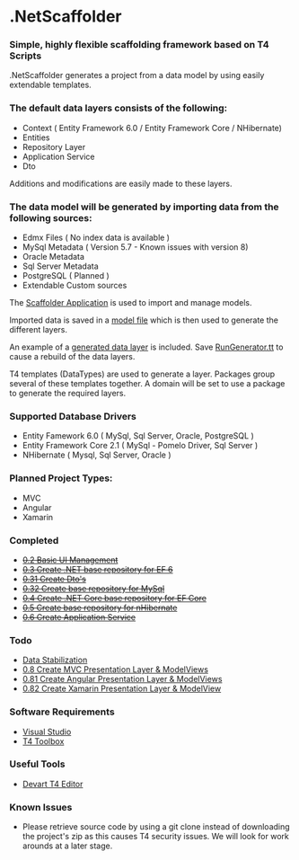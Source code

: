 # .NetScaffolder

### Simple, highly flexible scaffolding framework based on T4 Scripts

.NetScaffolder generates a project from a data model by using easily extendable templates. 

### The default data layers consists of the following:

- Context ( Entity Framework 6.0 / Entity Framework Core / NHibernate)
- Entities
- Repository Layer
- Application Service
- Dto

Additions and modifications are easily made to these layers.

### The data model will be generated by importing data from the following sources:

- Edmx Files ( No index data is available )
- MySql Metadata ( Version 5.7 - Known issues with version 8)
- Oracle Metadata
- Sql Server Metadata
- PostgreSQL ( Planned )
- Extendable Custom sources

The [Scaffolder Application](https://github.com/laredoza/.NetScaffolder/blob/master/src/DotNetScaffolder.sln) is used to import and manage models.

Imported data is saved in a [model file](https://github.com/laredoza/.NetScaffolder/blob/master/Templates/Generated/Dal/Repository/EF/Dotnet/Data/Repositories/Repository/Model/Banking.mdl) which is then used to generate the different layers.

An example of a [generated data layer](https://github.com/laredoza/.NetScaffolder/blob/master/Templates/Generated/Dal/Repository/EF/Dotnet/RepositoryEFDotnet.sln) is included. Save [RunGenerator.tt](https://github.com/laredoza/.NetScaffolder/blob/master/Templates/Generated/Dal/Repository/EF/Dotnet/Data/Repositories/Repository/RunGenerator.tt) to cause a rebuild of the data layers. 

T4 templates (DataTypes) are used to generate a layer. Packages group several of these templates together. A domain will be set to use a package to generate the required layers.

### Supported Database Drivers

- Entity Famework 6.0 ( MySql, Sql Server, Oracle, PostgreSQL )
- Entity Framework Core 2.1 ( MySql - Pomelo Driver, Sql Server )
- NHibernate ( Mysql, Sql Server, Oracle )

### Planned Project Types:

- MVC
- Angular 
- Xamarin

### Completed
- ~~[0.2 Basic UI Management](https://github.com/laredoza/.NetScaffolder/milestone/2)~~
- ~~[0.3 Create .NET base repository for EF 6](https://github.com/laredoza/.NetScaffolder/milestone/3)~~
- ~~[0.31 Create Dto's](https://github.com/laredoza/.NetScaffolder/milestone/7)~~
- ~~[0.32 Create base repository for MySql](https://github.com/laredoza/.NetScaffolder/milestone/9)~~
- ~~[0.4 Create .NET Core base repository for EF Core](https://github.com/laredoza/.NetScaffolder/milestone/4)~~
- ~~[0.5 Create base repository for nHibernate](https://github.com/laredoza/.NetScaffolder/milestone/5)~~
- ~~[0.6 Create Application Service](https://github.com/laredoza/.NetScaffolder/milestone/6)~~

### Todo
- [Data Stabilization](https://github.com/laredoza/.NetScaffolder/milestone/12)
- [0.8 Create MVC Presentation Layer & ModelViews](https://github.com/laredoza/.NetScaffolder/milestone/8)
- [0.81 Create Angular Presentation Layer & ModelViews](https://github.com/laredoza/.NetScaffolder/milestone/10)
- [0.82 Create Xamarin Presentation Layer & ModelView](https://github.com/laredoza/.NetScaffolder/milestone/11)

### Software Requirements
- [Visual Studio](https://www.visualstudio.com/downloads/)
- [T4 Toolbox](https://marketplace.visualstudio.com/items?itemName=OlegVSych.T4ToolboxforVisualStudio2017)

### Useful Tools
- [Devart T4 Editor](https://www.devart.com/t4-editor/download.html)

### Known Issues
- Please retrieve source code by using a git clone instead of downloading the project's zip as this causes T4 security issues. We will look for work arounds at a later stage.

